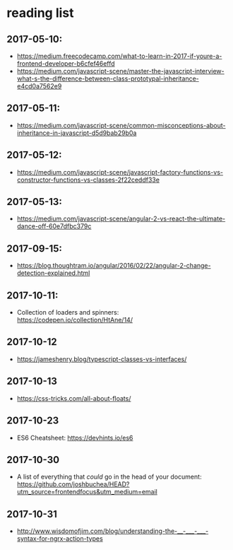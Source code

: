 # reading list
## 2017-05-10:
* https://medium.freecodecamp.com/what-to-learn-in-2017-if-youre-a-frontend-developer-b6cfef46effd
* https://medium.com/javascript-scene/master-the-javascript-interview-what-s-the-difference-between-class-prototypal-inheritance-e4cd0a7562e9

## 2017-05-11:
* https://medium.com/javascript-scene/common-misconceptions-about-inheritance-in-javascript-d5d9bab29b0a

## 2017-05-12:
* https://medium.com/javascript-scene/javascript-factory-functions-vs-constructor-functions-vs-classes-2f22ceddf33e

## 2017-05-13:
* https://medium.com/javascript-scene/angular-2-vs-react-the-ultimate-dance-off-60e7dfbc379c

## 2017-09-15:
* https://blog.thoughtram.io/angular/2016/02/22/angular-2-change-detection-explained.html

## 2017-10-11:
* Collection of loaders and spinners: https://codepen.io/collection/HtAne/14/

## 2017-10-12
* https://jameshenry.blog/typescript-classes-vs-interfaces/

## 2017-10-13
* https://css-tricks.com/all-about-floats/

## 2017-10-23
* ES6 Cheatsheet: https://devhints.io/es6

## 2017-10-30
* A list of everything that *could* go in the head of your document: https://github.com/joshbuchea/HEAD?utm_source=frontendfocus&utm_medium=email

## 2017-10-31
* http://www.wisdomofjim.com/blog/understanding-the-__-___-___-syntax-for-ngrx-action-types
